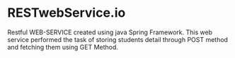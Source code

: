# RESTwebService.io

Restful WEB-SERVICE created using java Spring Framework. This web service performed the task of storing students detail through POST method and fetching them using GET Method.

